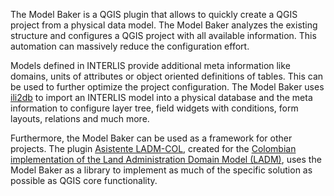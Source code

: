 The Model Baker is a QGIS plugin that allows to quickly create a QGIS project from a physical data model. The Model Baker analyzes the existing structure and configures a QGIS project with all available information. This automation can massively reduce the configuration effort.

Models defined in INTERLIS provide additional meta information like domains, units of attributes or object oriented definitions of tables. This can be used to further optimize the project configuration. The Model Baker uses [ili2db](https://github.com/claeis/ili2db/blob/master/docs/ili2db.rst) to import an INTERLIS model into a physical database and the meta information to configure layer tree, field widgets with conditions, form layouts, relations and much more.

Furthermore, the Model Baker can be used as a framework for other projects. The plugin [Asistente LADM-COL](https://github.com/SwissTierrasColombia/Asistente-LADM-COL), created for the [Colombian implementation of the Land Administration Domain Model (LADM)](https://www.proadmintierra.info/), uses the Model Baker as a library to implement as much of the specific solution as possible as QGIS core functionality.
